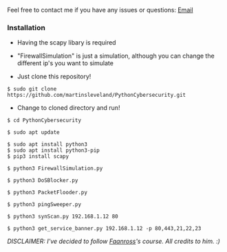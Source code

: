 Feel free to contact me if you have any issues or questions: [Email](mailto:slevelandmartin@gmail.com)

### Installation


- Having the scapy libary is required
- "FirewallSimulation" is just a simulation, although you can change the different ip's you want to simulate




- Just clone this repository!
```
$ sudo git clone https://github.com/martinsleveland/PythonCybersecurity.git
```

- Change to cloned directory and run!
```
$ cd PythonCybersecurity
```
```
$ sudo apt update
```
```
$ sudo apt install python3
$ sudo apt install python3-pip
$ pip3 install scapy
```
```
$ python3 FirewallSimulation.py
```
```
$ python3 DoSBlocker.py
```
```
$ python3 PacketFlooder.py
```
```
$ python3 pingSweeper.py
```
```
$ python3 synScan.py 192.168.1.12 80
```
```
$ python3 get_service_banner.py 192.168.1.12 -p 80,443,21,22,23
```


*DISCLAIMER:
I've decided to follow [Faanross](https://www.youtube.com/@faanross)'s course. All credits to him. :)*
